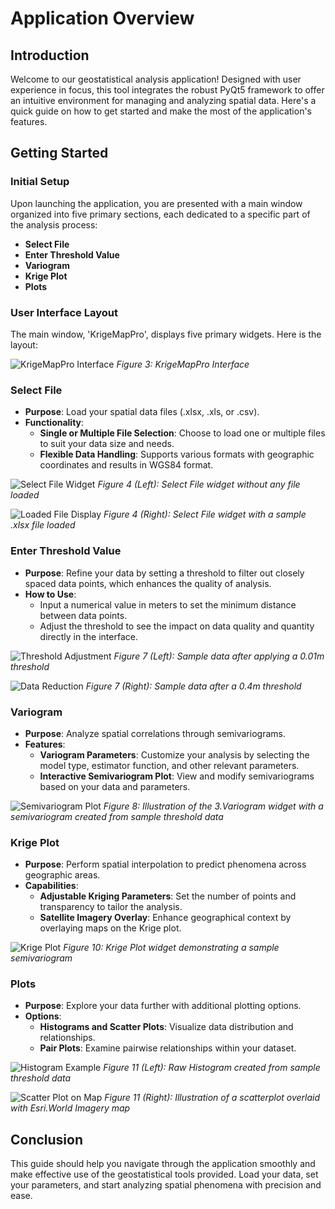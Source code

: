 # Application Overview

## Introduction

Welcome to our geostatistical analysis application! Designed with user experience in focus, this tool integrates the robust PyQt5 framework to offer an intuitive environment for managing and analyzing spatial data. Here's a quick guide on how to get started and make the most of the application's features.

## Getting Started

### Initial Setup

Upon launching the application, you are presented with a main window organized into five primary sections, each dedicated to a specific part of the analysis process:

- **Select File**
- **Enter Threshold Value**
- **Variogram**
- **Krige Plot**
- **Plots**

### User Interface Layout

The main window, 'KrigeMapPro', displays five primary widgets. Here is the layout:

![KrigeMapPro Interface](images/fig1.png)
*Figure 3: KrigeMapPro Interface*

### Select File

- **Purpose**: Load your spatial data files (.xlsx, .xls, or .csv).
- **Functionality**:
  - **Single or Multiple File Selection**: Choose to load one or multiple files to suit your data size and needs.
  - **Flexible Data Handling**: Supports various formats with geographic coordinates and results in WGS84 format.

![Select File Widget](images/fig2a.png)
*Figure 4 (Left): Select File widget without any file loaded*

![Loaded File Display](images/fig2b.png)
*Figure 4 (Right): Select File widget with a sample .xlsx file loaded*

### Enter Threshold Value

- **Purpose**: Refine your data by setting a threshold to filter out closely spaced data points, which enhances the quality of analysis.
- **How to Use**:
  - Input a numerical value in meters to set the minimum distance between data points.
  - Adjust the threshold to see the impact on data quality and quantity directly in the interface.

![Threshold Adjustment](images/fig6a.png)
*Figure 7 (Left): Sample data after applying a 0.01m threshold*

![Data Reduction](images/fig6b.png)
*Figure 7 (Right): Sample data after a 0.4m threshold*

### Variogram

- **Purpose**: Analyze spatial correlations through semivariograms.
- **Features**:
  - **Variogram Parameters**: Customize your analysis by selecting the model type, estimator function, and other relevant parameters.
  - **Interactive Semivariogram Plot**: View and modify semivariograms based on your data and parameters.

![Semivariogram Plot](images/fig7.png)
*Figure 8: Illustration of the 3.Variogram widget with a semivariogram created from sample threshold data*

### Krige Plot

- **Purpose**: Perform spatial interpolation to predict phenomena across geographic areas.
- **Capabilities**:
  - **Adjustable Kriging Parameters**: Set the number of points and transparency to tailor the analysis.
  - **Satellite Imagery Overlay**: Enhance geographical context by overlaying maps on the Krige plot.

![Krige Plot](images/fig9b.png)
*Figure 10: Krige Plot widget demonstrating a sample semivariogram*

### Plots

- **Purpose**: Explore your data further with additional plotting options.
- **Options**:
  - **Histograms and Scatter Plots**: Visualize data distribution and relationships.
  - **Pair Plots**: Examine pairwise relationships within your dataset.

![Histogram Example](images/fig10.png)
*Figure 11 (Left): Raw Histogram created from sample threshold data*

![Scatter Plot on Map](images/fig11.png)
*Figure 11 (Right): Illustration of a scatterplot overlaid with Esri.World Imagery map*

## Conclusion

This guide should help you navigate through the application smoothly and make effective use of the geostatistical tools provided. Load your data, set your parameters, and start analyzing spatial phenomena with precision and ease.





